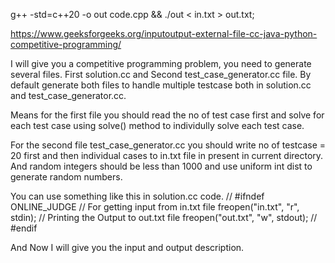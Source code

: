 g++ -std=c++20 -o out code.cpp && ./out < in.txt > out.txt;

https://www.geeksforgeeks.org/inputoutput-external-file-cc-java-python-competitive-programming/

I will give you a competitive programming problem, you need to generate several files.
First solution.cc and Second test_case_generator.cc file.
By default generate both files to handle multiple testcase both in solution.cc and test_case_generator.cc.

Means for the first file you should read the no of test case first and solve for each test case using solve() method to individully solve each test case.
 
For the second file test_case_generator.cc you should write no of testcase = 20 first and then individual cases to in.txt file in present in current directory.
And random integers should be less than 1000 and use uniform int dist to generate random numbers.

You can use something like this in solution.cc code.
// #ifndef ONLINE_JUDGE 
// For getting input from in.txt file 
freopen("in.txt", "r", stdin); 
// Printing the Output to out.txt file 
freopen("out.txt", "w", stdout); 
// #endif 

And Now I will give you the input and output description.
